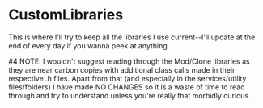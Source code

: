 # CustomLibraries

This is where I'll try to keep all the libraries I use current--I'll update at the end of every day if you wanna peek at anything

#4 NOTE: I wouldn't suggest reading through the Mod/Clone libraries as they are near carbon copies with additional class calls made in their respective .h files. Apart from that (and especially in the services/utility files/folders) I have made NO CHANGES so it is a waste of time to read through and try to understand unless you're really that morbidly curious.
